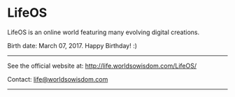 # LifeOS
LifeOS is an online world featuring many evolving digital creations.

Birth date: March 07, 2017. Happy Birthday! :)


**************************************

See the official website at:
http://life.worldsowisdom.com/LifeOS/


Contact:
life@worldsowisdom.com

**************************************
